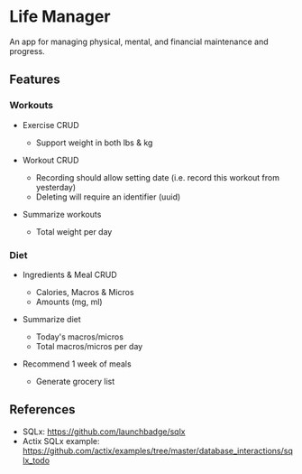 # Life Manager

An app for managing physical, mental, and financial maintenance and progress.

## Features

### Workouts

- Exercise CRUD
  - Support weight in both lbs & kg

- Workout CRUD
  - Recording should allow setting date (i.e. record this workout from yesterday)
  - Deleting will require an identifier (uuid)

- Summarize workouts
  - Total weight per day

### Diet

- Ingredients & Meal CRUD
  - Calories, Macros & Micros
  - Amounts (mg, ml)

- Summarize diet
  - Today's macros/micros
  - Total macros/micros per day

- Recommend 1 week of meals
  - Generate grocery list

## References

- SQLx: https://github.com/launchbadge/sqlx
- Actix SQLx example: https://github.com/actix/examples/tree/master/database_interactions/sqlx_todo